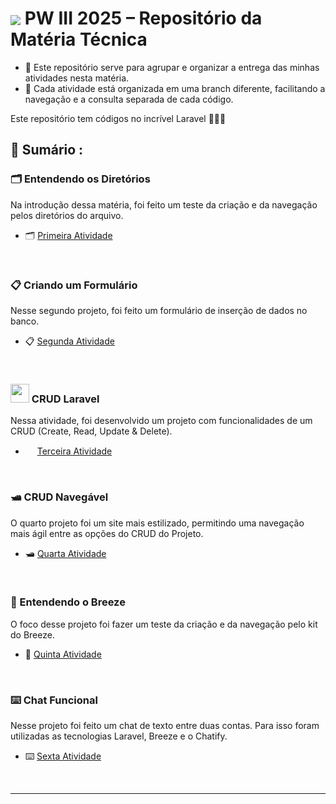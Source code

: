 # <img src="https://skillicons.dev/icons?i=laravel" align="center" /> PW III 2025 – Repositório da Matéria Técnica

- 🎯 Este repositório serve para agrupar e organizar a entrega das minhas atividades nesta matéria.
- 🧭 Cada atividade está organizada em uma branch diferente, facilitando a navegação e a consulta separada de cada código.

Este repositório tem códigos no incrível Laravel 🙅🏻‍♂️

<!-- SESSÃO DO ÍNDICE DAS ATIVIDADES ⬇️ -->
## 📇 Sumário :

### 🗂️ Entendendo os Diretórios
Na introdução dessa matéria, foi feito um teste da criação e da navegação pelos diretórios do arquivo.
- 🗂️ [Primeira Atividade](https://github.com/RgoSL/PW-III-2025/tree/Ativ01) <!-- ⬅️ LINK PARA A RESPECTIVA BRANCH -->
<br>

### 📋 Criando um Formulário
Nesse segundo projeto, foi feito um formulário de inserção de dados no banco.
- 📋 [Segunda Atividade](https://github.com/RgoSL/PW-III-2025/tree/Ativ02) <!-- ⬅️ LINK PARA A RESPECTIVA BRANCH -->
<br>

### <img src="https://skillicons.dev/icons?i=laravel" width = 30px height = 30px /> CRUD Laravel
Nessa atividade, foi desenvolvido um projeto com funcionalidades de um CRUD (Create, Read, Update & Delete).
- <img src="https://skillicons.dev/icons?i=laravel" width = 15px height = 15px /> [Terceira Atividade](https://github.com/RgoSL/PW-III-2025/tree/Ativ03) <!-- ⬅️ LINK PARA A RESPECTIVA BRANCH -->
<br>

### 🛥️ CRUD Navegável
O quarto projeto foi um site mais estilizado, permitindo uma navegação mais ágil entre as opções do CRUD do Projeto.
- 🛥️ [Quarta Atividade](https://github.com/RgoSL/PW-III-2025/tree/Ativ04) <!-- ⬅️ LINK PARA A RESPECTIVA BRANCH -->
<br>

### 🪪 Entendendo o Breeze
O foco desse projeto foi fazer um teste da criação e da navegação pelo kit do Breeze.
- 🪪 [Quinta Atividade](https://github.com/RgoSL/PW-III-2025/tree/Ativ05) <!-- ⬅️ LINK PARA A RESPECTIVA BRANCH -->
<br>

### ⌨️ Chat Funcional
Nesse projeto foi feito um chat de texto entre duas contas. Para isso foram utilizadas as tecnologias Laravel, Breeze e o Chatify.
- ⌨️ [Sexta Atividade](https://github.com/RgoSL/PW-III-2025/tree/Ativ06) <!-- ⬅️ LINK PARA A RESPECTIVA BRANCH -->
<br>

----
